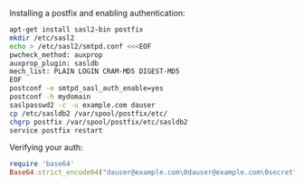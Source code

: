 
Installing a postfix and enabling authentication:

```sh
apt-get install sasl2-bin postfix
mkdir /etc/sasl2
echo > /etc/sasl2/smtpd.conf <<<EOF
pwcheck_method: auxprop
auxprop_plugin: sasldb
mech_list: PLAIN LOGIN CRAM-MD5 DIGEST-MD5
EOF
postconf -e smtpd_sasl_auth_enable=yes
postconf -h mydomain
saslpasswd2 -c -u example.com dauser
cp /etc/sasldb2 /var/spool/postfix/etc/
chgrp postfix /var/spool/postfix/etc/sasldb2
service postfix restart
```

Verifying your auth:

```ruby
require 'base64'
Base64.strict_encode64("dauser@example.com\0dauser@example.com\0secret")
```
